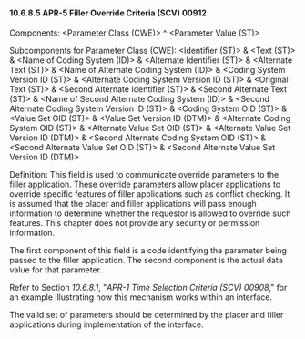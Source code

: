 #### 10.6.8.5 APR-5 Filler Override Criteria (SCV) 00912

Components: &lt;Parameter Class (CWE)> ^ &lt;Parameter Value (ST)>

Subcomponents for Parameter Class (CWE): &lt;Identifier (ST)> & &lt;Text (ST)> & &lt;Name of Coding System (ID)> & &lt;Alternate Identifier (ST)> & &lt;Alternate Text (ST)> & &lt;Name of Alternate Coding System (ID)> & &lt;Coding System Version ID (ST)> & &lt;Alternate Coding System Version ID (ST)> & &lt;Original Text (ST)> & &lt;Second Alternate Identifier (ST)> & &lt;Second Alternate Text (ST)> & &lt;Name of Second Alternate Coding System (ID)> & &lt;Second Alternate Coding System Version ID (ST)> & &lt;Coding System OID (ST)> & &lt;Value Set OID (ST)> & &lt;Value Set Version ID (DTM)> & &lt;Alternate Coding System OID (ST)> & &lt;Alternate Value Set OID (ST)> & &lt;Alternate Value Set Version ID (DTM)> & &lt;Second Alternate Coding System OID (ST)> & &lt;Second Alternate Value Set OID (ST)> & &lt;Second Alternate Value Set Version ID (DTM)>

Definition: This field is used to communicate override parameters to the filler application. These override parameters allow placer applications to override specific features of filler applications such as conflict checking. It is assumed that the placer and filler applications will pass enough information to determine whether the requestor is allowed to override such features. This chapter does not provide any security or permission information.

The first component of this field is a code identifying the parameter being passed to the filler application. The second component is the actual data value for that parameter.

Refer to Section _10.6.8.1_, "_APR-1 Time Selection Criteria (SCV) 00908_," for an example illustrating how this mechanism works within an interface.

The valid set of parameters should be determined by the placer and filler applications during implementation of the interface.
